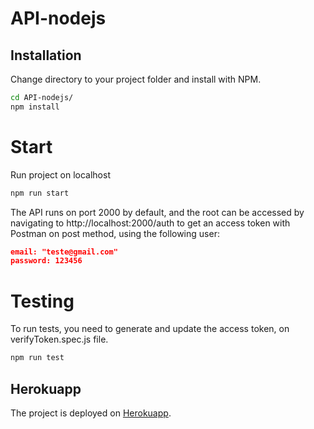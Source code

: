 # API-nodejs

## Installation
Change directory to your project folder and install with NPM.
```bash
cd API-nodejs/
npm install
```

# Start
Run project on localhost
```bash
npm run start
```
The API runs on port 2000 by default, and the root can be accessed by navigating to http://localhost:2000/auth to get an access token with Postman on post method, using the following user:
```json
email: "teste@gmail.com"
password: 123456
```

# Testing
To run tests, you need to generate and update the access token, on verifyToken.spec.js file.
```bash
npm run test
```

## Herokuapp
The project is deployed on [Herokuapp](https://tati-19mob.herokuapp.com/).
